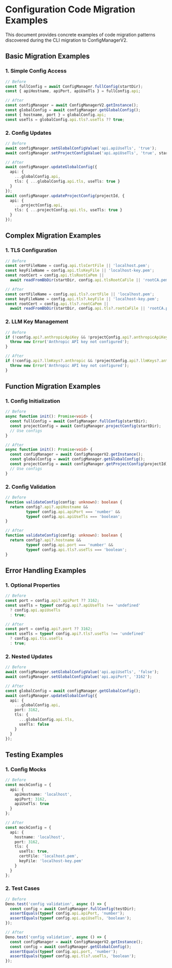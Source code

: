 # Configuration Code Migration Examples

This document provides concrete examples of code migration patterns discovered during the CLI migration to ConfigManagerV2.

## Basic Migration Examples

### 1. Simple Config Access

```typescript
// Before
const fullConfig = await ConfigManager.fullConfig(startDir);
const { apiHostname, apiPort, apiUseTls } = fullConfig.api;

// After
const configManager = await ConfigManagerV2.getInstance();
const globalConfig = await configManager.getGlobalConfig();
const { hostname, port } = globalConfig.api;
const useTls = globalConfig.api.tls?.useTls ?? true;
```

### 2. Config Updates

```typescript
// Before
await configManager.setGlobalConfigValue('api.apiUseTls', 'true');
await configManager.setProjectConfigValue('api.apiUseTls', 'true', startDir);

// After
await configManager.updateGlobalConfig({
  api: {
    ...globalConfig.api,
    tls: { ...globalConfig.api.tls, useTls: true }
  }
});
await configManager.updateProjectConfig(projectId, {
  api: {
    ...projectConfig.api,
    tls: { ...projectConfig.api.tls, useTls: true }
  }
});
```

## Complex Migration Examples

### 1. TLS Configuration

```typescript
// Before
const certFileName = config.api.tlsCertFile || 'localhost.pem';
const keyFileName = config.api.tlsKeyFile || 'localhost-key.pem';
const rootCert = config.api.tlsRootCaPem ||
  await readFromBbDir(startDir, config.api.tlsRootCaFile || 'rootCA.pem');

// After
const certFileName = config.api.tls?.certFile || 'localhost.pem';
const keyFileName = config.api.tls?.keyFile || 'localhost-key.pem';
const rootCert = config.api.tls?.rootCaPem ||
  await readFromBbDir(startDir, config.api.tls?.rootCaFile || 'rootCA.pem');
```

### 2. LLM Key Management

```typescript
// Before
if (!config.api?.anthropicApiKey && !projectConfig.api?.anthropicApiKey) {
  throw new Error('Anthropic API key not configured');
}

// After
if (!config.api?.llmKeys?.anthropic && !projectConfig.api?.llmKeys?.anthropic) {
  throw new Error('Anthropic API key not configured');
}
```

## Function Migration Examples

### 1. Config Initialization

```typescript
// Before
async function init(): Promise<void> {
  const fullConfig = await ConfigManager.fullConfig(startDir);
  const projectConfig = await ConfigManager.projectConfig(startDir);
  // Use configs
}

// After
async function init(): Promise<void> {
  const configManager = await ConfigManagerV2.getInstance();
  const globalConfig = await configManager.getGlobalConfig();
  const projectConfig = await configManager.getProjectConfig(projectId);
  // Use configs
}
```

### 2. Config Validation

```typescript
// Before
function validateConfig(config: unknown): boolean {
  return config?.api?.apiHostname && 
         typeof config.api.apiPort === 'number' &&
         typeof config.api.apiUseTls === 'boolean';
}

// After
function validateConfig(config: unknown): boolean {
  return config?.api?.hostname && 
         typeof config.api.port === 'number' &&
         typeof config.api.tls?.useTls === 'boolean';
}
```

## Error Handling Examples

### 1. Optional Properties

```typescript
// Before
const port = config.api?.apiPort ?? 3162;
const useTls = typeof config.api?.apiUseTls !== 'undefined' 
  ? config.api.apiUseTls 
  : true;

// After
const port = config.api?.port ?? 3162;
const useTls = typeof config.api?.tls?.useTls !== 'undefined'
  ? config.api.tls.useTls
  : true;
```

### 2. Nested Updates

```typescript
// Before
await configManager.setGlobalConfigValue('api.apiUseTls', 'false');
await configManager.setGlobalConfigValue('api.apiPort', '3162');

// After
const globalConfig = await configManager.getGlobalConfig();
await configManager.updateGlobalConfig({
  api: {
    ...globalConfig.api,
    port: 3162,
    tls: {
      ...globalConfig.api.tls,
      useTls: false
    }
  }
});
```

## Testing Examples

### 1. Config Mocks

```typescript
// Before
const mockConfig = {
  api: {
    apiHostname: 'localhost',
    apiPort: 3162,
    apiUseTls: true
  }
};

// After
const mockConfig = {
  api: {
    hostname: 'localhost',
    port: 3162,
    tls: {
      useTls: true,
      certFile: 'localhost.pem',
      keyFile: 'localhost-key.pem'
    }
  }
};
```

### 2. Test Cases

```typescript
// Before
Deno.test('config validation', async () => {
  const config = await ConfigManager.fullConfig(testDir);
  assertEquals(typeof config.api.apiPort, 'number');
  assertEquals(typeof config.api.apiUseTls, 'boolean');
});

// After
Deno.test('config validation', async () => {
  const configManager = await ConfigManagerV2.getInstance();
  const config = await configManager.getGlobalConfig();
  assertEquals(typeof config.api.port, 'number');
  assertEquals(typeof config.api.tls?.useTls, 'boolean');
});
```